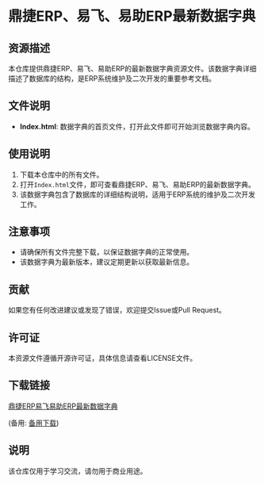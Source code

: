 # 鼎捷ERP、易飞、易助ERP最新数据字典

## 资源描述

本仓库提供鼎捷ERP、易飞、易助ERP的最新数据字典资源文件。该数据字典详细描述了数据库的结构，是ERP系统维护及二次开发的重要参考文档。

## 文件说明

- **Index.html**: 数据字典的首页文件，打开此文件即可开始浏览数据字典内容。

## 使用说明

1. 下载本仓库中的所有文件。
2. 打开`Index.html`文件，即可查看鼎捷ERP、易飞、易助ERP的最新数据字典。
3. 该数据字典包含了数据库的详细结构说明，适用于ERP系统的维护及二次开发工作。

## 注意事项

- 请确保所有文件完整下载，以保证数据字典的正常使用。
- 该数据字典为最新版本，建议定期更新以获取最新信息。

## 贡献

如果您有任何改进建议或发现了错误，欢迎提交Issue或Pull Request。

## 许可证

本资源文件遵循开源许可证，具体信息请查看LICENSE文件。

## 下载链接
[鼎捷ERP易飞易助ERP最新数据字典](https://pan.quark.cn/s/7cf6e2d6c2ff) 

(备用: [备用下载](https://pan.baidu.com/s/1CnD5XPBMsLKlxiE1gOudww?pwd=1234))

## 说明

该仓库仅用于学习交流，请勿用于商业用途。
